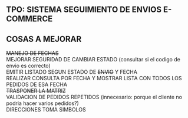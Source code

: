 ## TPO: SISTEMA SEGUIMIENTO DE ENVIOS E-COMMERCE

## COSAS A MEJORAR
~~MANEJO DE FECHAS~~ <br>
MEJORAR SEGURIDAD DE CAMBIAR ESTADO (consultar si el codigo de envio es correcto) <br>
EMITIR LISTADO SEGUN ESTADO DE ~~ENVIO~~ Y FECHA <br>
REALIZAR CONSULTA POR FECHA Y MOSTRAR LISTA CON TODOS LOS PEDIDOS DE ESA FECHA <br>
~~TRASPONER LA MATRIZ~~ <br>
VALIDACION DE PEDIDOS REPETIDOS (innecesario: porque el cliente no podria hacer varios pedidos?) <br> 
DIRECCIONES TOMA SIMBOLOS <br>


